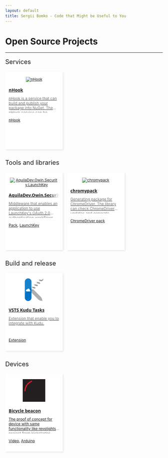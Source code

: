 ```yaml
---
layout: default
title: Sergii Bomko - Code that Might be Useful to You
---
```


<style>
.list {
    margin: 8px 0 24px 0;
}
.list .header-container {
    height: 30px;
    line-height: 30px;
    position: relative;
    font-size: 20px;
    text-decoration: none;
}
.item-list-container {
    display: inline-block;
    position: relative;
    width: 100%;
    color: #000;
}
.item-list-container .item {
    float: left;
    margin-right: 13.5px;
    margin-top: 16px;
}
.item-card {
    background-color: #fff;
    font-size: 12px;
    width: 182px;
    height: 246px;
    border-radius: 0;
    border: 1px solid #fff;
    cursor: pointer;
    -moz-box-shadow: 2px 2px 5px rgba(0,0,0,.1);
    -webkit-box-shadow: 2px 2px 5px rgba(0,0,0,.1);
    box-shadow: 2px 2px 5px rgba(0,0,0,.1);
    position: relative;
    overflow: hidden;
}
.item-card .icon-cell {
    text-align: center;
    padding: 16px 0;
}
.item-card .icon-cell>img {
    max-width: 85%;
    height: 72px;
}
.home-page-view img {
    border-style: none;
}
.item-card .core-info-cell {
    padding: 0 10px;
    position: relative;
}
.item-card .core-info-cell .name {
    font-size: 14px;
    font-family: Segoe UI,wf_segoe-ui_normal,-apple-system,".SFNSText-Regular","San Francisco","Roboto","Helvetica Neue","Lucida Grande",sans-serif;
    font-weight: 600;
    white-space: nowrap;
    overflow: hidden;
    position: relative;
    color: inherit;
}
.item-card .details {
    margin-top: 10px;
    padding: 0 10px;
}
.item-card .description {
    height: 4.4em;
    overflow: hidden;
    color: #767676;
    display: -webkit-box;
    -webkit-line-clamp: 3;
    -webkit-box-orient: vertical;
    overflow: hidden;
    text-overflow: ellipsis;
}
.item-card .text-fadeout {
    height: 100%;
    width: 30px;
    background: linear-gradient(to right,rgba(255,255,255,0),#fff);
    position: absolute;
    right: 0;
    top: 0;
    display: block;
}
.item-card .links {
    position: relative;
    height: 20px;
    margin-top: 16px;
    padding: 0 10px;
}
</style>

<h1>Open Source Projects</h1>
<hr/>

<div class="list">
	<div class="header-container">
		<div class="header">
			<span class="category">Services</span>
		</div>
	</div>
	<div class="item-list-container">
		<div class="item">
			<a href="https://github.com/nHook">
				<div class="item-card" title="nHook">
					<div class="cover">
						<div class="icon-cell">
							<img class="item-icon" src="http://nhook.net/content/images/logo.png" title="nHook" />
						</div>
						<div class="core-info-cell">
							<div class="name">
								<span>nHook</span>
								<span class="text-fadeout"></span>
							</div>
						</div>
					</div>
					<div class="details">
						<div class="description" title="nHook is a service that can build and publish your package into NuGet. The nHook service can be applied to your GitHub or BitBucket repository and automatically build your project after pushing your changes.">nHook is a service that can build and publish your package into NuGet. The nHook service can be applied to your GitHub or BitBucket repository and automatically build your project after pushing your changes.</div>
					</div>
					<div class="links">
						<a href="http://nhook.net/">nHook</a>
					</div>
				</div>
			</a>
		</div>
	</div>
</div>
<div class="list">
	<div class="header-container">
		<div class="header">
			<span class="category">Tools and libraries</span>
		</div>
	</div>
	<div class="item-list-container">
		<div class="item">
			<a href="https://github.com/aquiladev/AquilaDev.Owin.Security.LaunchKey">
				<div class="item-card" title="AquilaDev.Owin.Security.LaunchKey">
					<div class="cover">
						<div class="icon-cell">
							<img class="item-icon" src="https://s3.amazonaws.com/launchkey-resources/logo/logo/launchkey-logos_launchkey-icon-blue.png" title="AquilaDev.Owin.Security.LaunchKey" />
						</div>
						<div class="core-info-cell">
							<div class="name">
								<span>AquilaDev.Owin.Security.LaunchKey</span>
								<span class="text-fadeout"></span>
							</div>
						</div>
					</div>
					<div class="details">
						<div class="description" title="Middleware that enables an application to use LaunchKey's OAuth 2.0 authentication workflows.">Middleware that enables an application to use LaunchKey's OAuth 2.0 authentication workflows.</div>
					</div>
					<div class="links">
						<a href="https://www.nuget.org/packages/AquilaDev.Owin.Security.LaunchKey">Pack</a>,
						<a href="https://launchkey.com">LaunchKey</a>
					</div>
				</div>
			</a>
		</div>
		<div class="item">
			<a href="https://github.com/aquiladev/chromypack">
				<div class="item-card" title="chromypack">
					<div class="cover">
						<div class="icon-cell">
							<img class="item-icon" src="http://www.chromium.org/_/rsrc/1438879449147/config/customLogo.gif" title="chromypack" />
						</div>
						<div class="core-info-cell">
							<div class="name">
								<span>chromypack</span>
								<span class="text-fadeout"></span>
							</div>
						</div>
					</div>
					<div class="details">
						<div class="description" title="Generating package for ChromeDriver. The library can check ChromeDriver updates and generate NuGet package with it.">Generating package for ChromeDriver. The library can check ChromeDriver updates and generate NuGet package with it.</div>
					</div>
					<div class="links">
						<a href="https://www.nuget.org/packages/Chromium.ChromeDriver">ChromeDriver pack</a>
					</div>
				</div>
			</a>
		</div>
	</div>
</div>
<div class="list">
	<div class="header-container">
		<div class="header">
			<span class="category">Build and release</span>
		</div>
	</div>
	<div class="item-list-container">
		<div class="item">
			<a href="https://github.com/aquiladev/vsts-kudu-tasks">
				<div class="item-card" title="VSTS Kudu Tasks">
					<div class="cover">
						<div class="icon-cell">
							<img class="item-icon" src="https://raw.githubusercontent.com/aquiladev/vsts-kudu-tasks/master/Extension/icon.png" title="VSTS Kudu Tasks" />
						</div>
						<div class="core-info-cell">
							<div class="name">
								<span>VSTS Kudu Tasks</span>
								<span class="text-fadeout"></span>
							</div>
						</div>
					</div>
					<div class="details">
						<div class="description" title="Extension that enable you to integrate with Kudu.">Extension that enable you to integrate with Kudu.</div>
					</div>
					<div class="links">
						<a href="https://marketplace.visualstudio.com/items?itemName=sergiibomko.vsts-kudu-tasks">Extension</a>
					</div>
				</div>
			</a>
		</div>
	</div>
</div>
<div class="list">
	<div class="header-container">
		<div class="header">
			<span class="category">Devices</span>
		</div>
	</div>
	<div class="item-list-container">
		<div class="item">
			<a href="https://github.com/aquiladev/bicycle_wheel_beacon">
				<div class="item-card" title="Bicycle beacon">
					<div class="cover">
						<div class="icon-cell">
							<img class="item-icon" src="https://raw.githubusercontent.com/aquiladev/aquiladev.github.io/master/images/beacon.png" title="Bicycle beacon" />
						</div>
						<div class="core-info-cell">
							<div class="name">
								<span>Bicycle beacon</span>
								<span class="text-fadeout"></span>
							</div>
						</div>
					</div>
					<div class="details">
						<div class="description" title="The proof of concept for device with same functionality like revolights project from kickstarter.">The proof of concept for device with same functionality like <a href="http://revolights.com/">revolights</a> project from kickstarter.</div>
					</div>
					<div class="links">
						<a href="https://vimeo.com/52921155">Video</a>,
						<a href="https://www.arduino.cc/">Arduino</a>
					</div>
				</div>
			</a>
		</div>
	</div>
</div>
